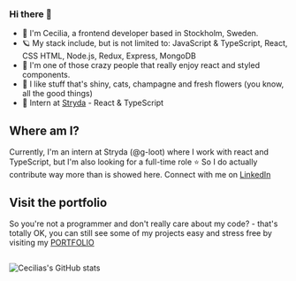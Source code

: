
### Hi there 👋

- 👋 I'm Cecilia, a frontend developer based in Stockholm, Sweden.
- 🪐 My stack include, but is not limited to: JavaScript & TypeScript, React, CSS HTML, Node.js, Redux, Express, MongoDB
- 👻 I'm one of those crazy people that really enjoy react and styled components.
- 💎 I like stuff that's shiny, cats, champagne and fresh flowers (you know, all the good things)
- 🌱 Intern at [Stryda](https://stryda.gg) - React & TypeScript

## Where am I?
Currently, I'm an intern at Stryda (@g-loot) where I work with react and TypeScript, but I'm also looking for a full-time role ⭐️
So I do actually contribute way more than is showed here.
Connect with me on [LinkedIn](https://www.linkedin.com/in/ceciliafranlund)

## Visit the portfolio
So you're not a programmer and don't really care about my code? - that's totally OK, you can still see some of my projects easy and stress free by visiting my [PORTFOLIO](https://ceciliafranlund.netlify.app) 

##
![Cecilias's GitHub stats](https://github-readme-stats.vercel.app/api?username=sneezan&show_icons=true&theme=transparent)
<!--
**Sneezan/Sneezan** is a ✨ _special_ ✨ repository because its `README.md` (this file) appears on your GitHub profile.

Here are some ideas to get you started:

- 🔭 I’m currently working on ...
- 🌱 I’m currently learning ...
- 👯 I’m looking to collaborate on ...
- 🤔 I’m looking for help with ...
- 💬 Ask me about ...
- 📫 How to reach me: ...
- 😄 Pronouns: ...
- ⚡ Fun fact: ...
-->
